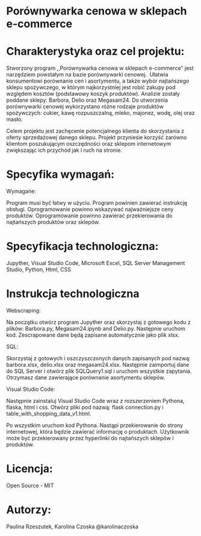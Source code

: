 # Porównywarka cenowa w sklepach e-commerce




# Charakterystyka oraz cel projektu:

Stworzony program ,,Porównywarka cenowa w sklepach e-commerce" jest narzędziem powstałym na bazie porównywarki cenowej.  Ułatwia konsumentowi porównanie cen i asortymentu, a także wybór najtańszego sklepu spożywczego, w którym najkorzystniej jest robić zakupy pod względem kosztów (podstawowy koszyk produktów). Analizie zostały poddane sklepy: Barbora, Delio oraz Megasam24. Do utworzenia porównywarki cenowej wykorzystano różne rodzaje produktów spożywczych: cukier, kawę rozpuszczalną, mleko, majonez, wodę, olej oraz masło.

Celem projektu jest zachęcenie potencjalnego klienta do skorzystania z oferty sprzedażowej danego sklepu. Projekt przyniesie korzyść zarówno klientom poszukującym oszczędności oraz sklepom internetowym zwiększając ich przychód jak i ruch na stronie.


# Specyfika wymagań:

Wymagane:

Program musi być łatwy w użyciu.
Program powinien zawierać instrukcję obsługi.
Oprogramowanie powinno wskazywać najważniejsze ceny produktów.
Oprogramowanie powinno zawierać przekierowania do najtańszych produktów oraz sklepów.


# Specyfikacja technologiczna:

Jupyther, 
Visual Studio Code, 
Microsoft Excel, 
SQL Server Management Studio, 
Python, 
Html,
CSS


# Instrukcja technologiczna

Webscraping:

Na początku otwórz program Jupyther oraz skorzystaj z gotowego kodu z plików: Barbora.py, Megasam24.ipynb and Delio.py. Następnie uruchom kod. Zescrapowane dane będą zapisane automatycznie jako plik xlsx.


SQL:

Skorzystaj z gotowych i oszczyszczonych danych zapisanych pod nazwą: barbora.xlsx, delio.xlsx oraz megasam24.xlsx. Następnie zaimportuj dane do SQL Server i otwórz plik SQLQuery1.sql i uruchom wszystkie zapytania. Otrzymasz dane zawierające porównanie asortymentu sklepów.

Visual Studio Code:

Następnie zainstaluj Visual Studio Code wraz z rozszerzeniem Pythona, flaska, html i css. Otwórz pliki pod nazwą: flask connection.py i table_with_shopping_data_v1.html.


Po wszystkim uruchom kod Pythona. Nastąpi przekierowanie do strony internetowej, która będzie zawierać informację o produktach. Użytkownik może być przekierowany przez hyperlinki do najtańszych sklepów i produktów.


# Licencja:

Open Source - MIT

# Autorzy:

Paulina Rzeszutek,
Karolina Czoska
@karolinaczoska
